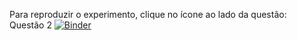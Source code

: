 Para reproduzir o experimento, clique no ícone ao lado da questão:<br>
Questão 2 [![Binder](https://mybinder.org/badge.svg)](https://mybinder.org/v2/gh/amorim-cleison/cin_am/develop?filepath=codigo-fonte%2F/questao-2%2Fquestao2.ipynb)
